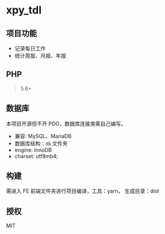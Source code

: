 # xpy_tdl

## 项目功能

- 记录每日工作
- 统计周报、月报、年报

## PHP

> 5.6+

## 数据库

本项目开源但不开 PDO，数据库连接类需自己编写。

- 兼容: MySQL、MariaDB
- 数据库结构：`db` 文件夹
- engine: InnoDB
- charset: utf8mb4;

## 构建

需进入 FE 前端文件夹进行项目编译，工具：yarn，
生成目录：dist

## 授权

MIT